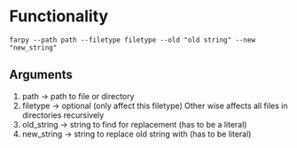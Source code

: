 # Functionality

```shell
farpy --path path --filetype filetype --old "old string" --new "new_string"
```

## Arguments
1. path -> path to file or directory
2. filetype -> optional (only affect this filetype) Other wise affects all files in directories recursively
3. old_string -> string to find for replacement (has to be a literal)
4. new_string -> string to replace old string with (has to be literal)
